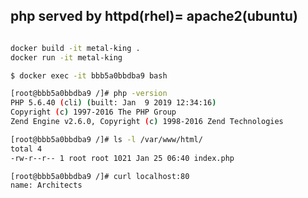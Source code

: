 php served by httpd(rhel)= apache2(ubuntu)
-----------------------------------------

```bash

docker build -it metal-king .
docker run -it metal-king

$ docker exec -it bbb5a0bbdba9 bash

[root@bbb5a0bbdba9 /]# php -version
PHP 5.6.40 (cli) (built: Jan  9 2019 12:34:16) 
Copyright (c) 1997-2016 The PHP Group
Zend Engine v2.6.0, Copyright (c) 1998-2016 Zend Technologies

[root@bbb5a0bbdba9 /]# ls -l /var/www/html/
total 4
-rw-r--r-- 1 root root 1021 Jan 25 06:40 index.php

[root@bbb5a0bbdba9 /]# curl localhost:80
name: Architects
```




